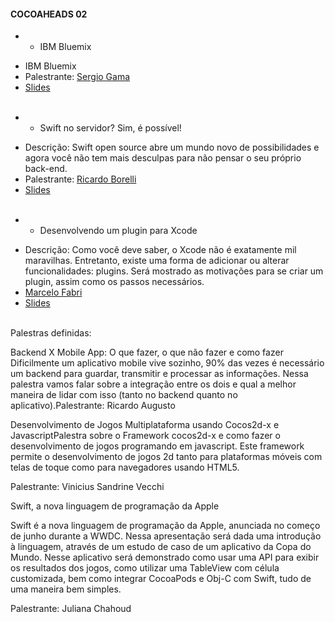 #### COCOAHEADS 02
 * - IBM Bluemix 
  + IBM Bluemix
  + Palestrante: [Sergio Gama]()  
  + [Slides]()
  <br/> <br/>

 * - Swift no servidor? Sim, é possível!   
  + Descrição: Swift open source abre um mundo novo de possibilidades e agora você não tem mais desculpas para não pensar o seu próprio back-end.
  + Palestrante: [Ricardo Borelli]() 
  + [Slides]()
 <br/> <br/> 

 * - Desenvolvendo um plugin para Xcode  
  + Descrição: Como você deve saber, o Xcode não é exatamente mil maravilhas. Entretanto, existe uma forma de adicionar ou alterar funcionalidades: plugins. Será mostrado as motivações para se criar um plugin, assim como os passos necessários.
  + [Marcelo Fabri]() 
  + [Slides]()
 <br/> <br/>


 Palestras definidas:


Backend X Mobile App: O que fazer, o que não fazer e como fazer
Dificilmente um aplicativo mobile vive sozinho, 90% das vezes é necessário um backend para guardar, transmitir e processar as informações. Nessa palestra vamos falar sobre a integração entre os dois e qual a melhor maneira de lidar com isso (tanto no backend quanto no aplicativo).Palestrante: Ricardo Augusto



Desenvolvimento de Jogos Multiplataforma usando Cocos2d-x e JavascriptPalestra sobre o Framework cocos2d-x e como fazer o desenvolvimento de jogos programando em javascript. Este framework permite o desenvolvimento de jogos 2d tanto para plataformas móveis com telas de toque como para navegadores usando HTML5.

Palestrante: Vinicius Sandrine Vecchi



Swift, a nova linguagem de programação da Apple

Swift é a nova linguagem de programação da Apple, anunciada no começo de junho durante a WWDC. Nessa apresentação será dada uma introdução à linguagem, através de um estudo de caso de um aplicativo da Copa do Mundo. Nesse aplicativo será demonstrado como usar uma API para exibir os resultados dos jogos, como utilizar uma TableView com célula customizada, bem como integrar CocoaPods e Obj-C com Swift, tudo de uma maneira bem simples.

Palestrante: Juliana Chahoud 